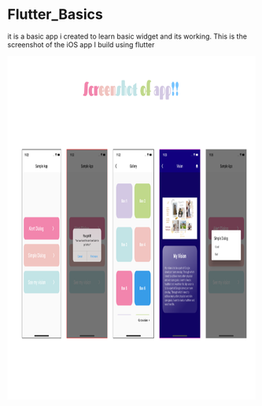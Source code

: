 # Flutter_Basics
it is a basic app i created to learn basic widget and its working.
This is the screenshot of the iOS app I build using flutter

 <img align="center" alt="screenshot" src="https://github.com/LukaMel-B/Flutter-Basics/blob/main/images/MacBook%20Pro%2014_%20-%201.png?raw=true" width="1000" height="700" />

